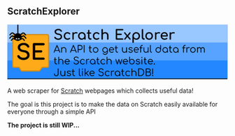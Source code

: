 ## ScratchExplorer

![Banner](https://raw.githubusercontent.com/ScratchExplorer/.github/main/images/banner.svg)

A web scraper for [Scratch](https://scratch.mit.edu/) webpages which collects useful data!

The goal is this project is to make the data on Scratch easily available for everyone through a simple API

**The project is still WIP...**
